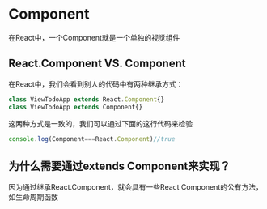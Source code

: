 # Component

在React中，一个Component就是一个单独的视觉组件

## React.Component VS. Component

在React中，我们会看到别人的代码中有两种继承方式：

```js
class ViewTodoApp extends React.Component{} 
class ViewTodoApp extends Component{}
```

这两种方式是一致的，我们可以通过下面的这行代码来检验

```js
console.log(Component===React.Component)//true
```

## 为什么需要通过extends Component来实现？

因为通过继承React.Component，就会具有一些React Component的公有方法，如生命周期函数



